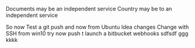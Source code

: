 Documents may be an independent service
Country may be to an independent service 

So now Test a git push and now from Ubuntu
Idea changes
Change with SSH from win10
try now push t launch a bitbucket webhooks
sdfsdf ggg kkkk
